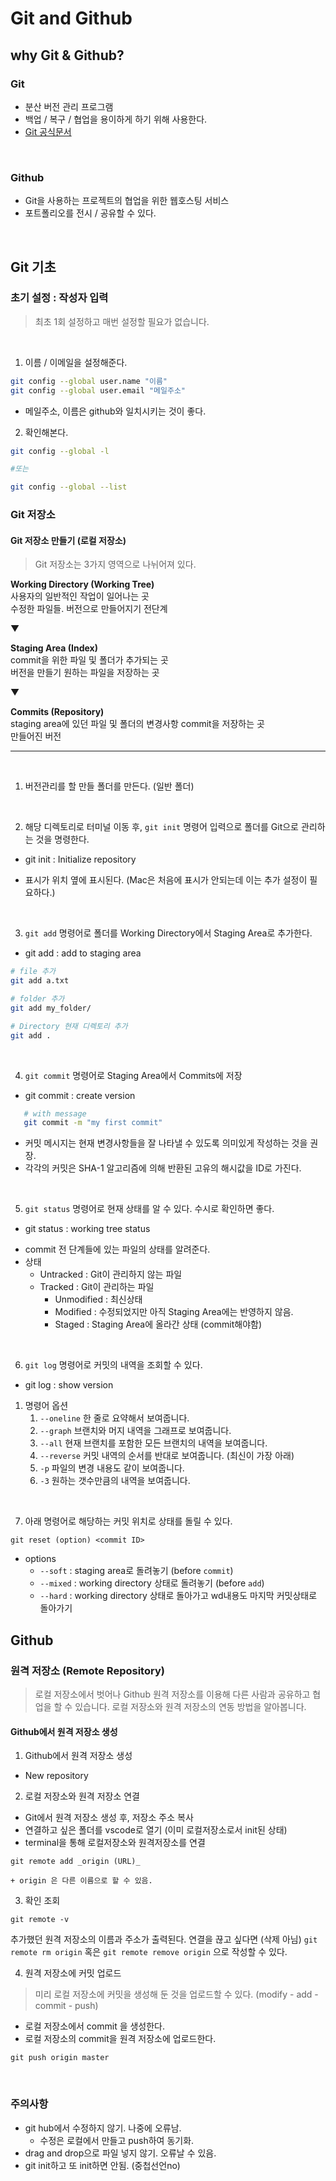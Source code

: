 # Git and Github

## why Git & Github?

### Git

- 분산 버전 관리 프로그램
- 백업 / 복구 / 협업을 용이하게 하기 위해 사용한다.
- [Git 공식문서](https://git-scm.com/book/ko/v2)

<br>

### Github

- Git을 사용하는 프로젝트의 협업을 위한 웹호스팅 서비스
- 포트폴리오를 전시 / 공유할 수 있다.

<br>

## Git 기초

### 초기 설정 : 작성자 입력

> 최초 1회 설정하고 매번 설정할 필요가 없습니다.

<br>

1. 이름 / 이메일을 설정해준다.

```bash
git config --global user.name "이름"
git config --global user.email "메일주소"
```
* 메일주소, 이름은 github와 일치시키는 것이 좋다.


2. 확인해본다.

```bash
git config --global -l

#또는

git config --global --list
```


### Git 저장소

#### Git 저장소 만들기 (로컬 저장소)
> Git 저장소는 3가지 영역으로 나뉘어져 있다.

**Working Directory (Working Tree)** <br>
사용자의 일반적인 작업이 일어나는 곳 <br>
수정한 파일들. 버전으로 만들어지기 전단계

▼

**Staging Area (Index)** <br>
commit을 위한 파일 및 폴더가 추가되는 곳<br>
버전을 만들기 원하는 파일을 저장하는 곳


▼

**Commits (Repository)** <br>
staging area에 있던 파일 및 폴더의 변경사항 commit을 저장하는 곳 <br>
만들어진 버전

---

<br>

1. 버전관리를 할 만들 폴더를 만든다. (일반 폴더)

<br>

2. 해당 디렉토리로 터미널 이동 후, `git init` 명령어 입력으로 폴더를 Git으로 관리하는 것을 명령한다.

  * git init : Initialize repository

  * <master> 표시가 위치 옆에 표시된다.
  (Mac은 처음에 표시가 안되는데 이는 추가 설정이 필요하다.)

<br>

3. `git add` 명령어로 폴더를 Working Directory에서 Staging Area로 추가한다.
  * git add : add to staging area


   ```bash
   # file 추가
   git add a.txt
   
   # folder 추가
   git add my_folder/
   
   # Directory 현재 디렉토리 추가
   git add .
   ```

<br>

4. `git commit` 명령어로 Staging Area에서 Commits에 저장
  * git commit : create version


```bash
   # with message
   git commit -m "my first commit"
   ```

   - 커밋 메시지는 현재 변경사항들을 잘 나타낼 수 있도록 의미있게 작성하는 것을 권장.
   - 각각의 커밋은 SHA-1 알고리즘에 의해 반환된 고유의 해시값을 ID로 가진다.

<br>

5. `git status` 명령어로 현재 상태를 알 수 있다. 수시로 확인하면 좋다.
  * git status : working tree status

   - commit 전 단계들에 있는 파일의 상태를 알려준다.
   - 상태
     - Untracked : Git이 관리하지 않는 파일
     - Tracked : Git이 관리하는 파일
       - Unmodified : 최신상태
       - Modified : 수정되었지만 아직 Staging Area에는 반영하지 않음.
       - Staged : Staging Area에 올라간 상태 (commit해야함)

<br>

6. `git log` 명령어로 커밋의 내역을 조회할 수 있다.
  * git log : show version

   1. 명령어 옵션
      1. `--oneline` 한 줄로 요약해서 보여줍니다.
      2. `--graph` 브랜치와 머지 내역을 그래프로 보여줍니다.
      3. `--all` 현재 브랜치를 포함한 모든 브랜치의 내역을 보여줍니다.
      4. `--reverse` 커밋 내역의 순서를 반대로 보여줍니다. (최신이 가장 아래)
      5. `-p` 파일의 변경 내용도 같이 보여줍니다.
      6. `-3` 원하는 갯수만큼의 내역을 보여줍니다.

<br>

7. 아래 명령어로 해당하는 커밋 위치로 상태를 돌릴 수 있다.
```
git reset (option) <commit ID>
```
* options
  + `--soft` : staging area로 돌려놓기 (before `commit`)
  + `--mixed` : working directory 상태로 돌려놓기 (before `add`)
  + `--hard` : working directory 상태로 돌아가고 wd내용도 마지막 커밋상태로 돌아가기



## Github

### 원격 저장소 (Remote Repository)

> 로컬 저장소에서 벗어나 Github 원격 저장소를 이용해 다른 사람과 공유하고 협업을 할 수 있습니다. 로컬 저장소와 원격 저장소의 연동 방법을 알아봅니다.



#### Github에서 원격 저장소 생성

1. Github에서 원격 저장소 생성
  * New repository

2. 로컬 저장소와 원격 저장소 연결
  * Git에서 원격 저장소 생성 후, 저장소 주소 복사
  * 연결하고 싶은 폴더를 vscode로 열기 (이미 로컬저장소로서 init된 상태)
  * terminal을 통해 로컬저장소와 원격저장소를 연결
```
git remote add _origin (URL)_ 
```
    + origin 은 다른 이름으로 할 수 있음.

3. 확인 조회
```
git remote -v 
```
추가했던 원격 저장소의 이름과 주소가 출력된다.
연결을 끊고 싶다면 (삭제 아님) `git remote rm origin` 혹은 `git remote remove origin` 으로 작성할 수 있다.

4. 원격 저장소에 커밋 업로드
> 미리 로컬 저장소에 커밋을 생성해 둔 것을 업로드할 수 있다. (modify - add - commit - push)
  * 로컬 저장소에서 commit 을 생성한다.
  * 로컬 저장소의 commit을 원격 저장소에 업로드한다.
```
git push origin master
```
<br>



### 주의사항

- git hub에서 수정하지 않기. 나중에 오류남.
  - 수정은 로컬에서 만들고 push하여 동기화.
- drag and drop으로 파일 넣지 않기. 오류날 수 있음.
- git init하고 또 init하면 안됨. (중첩선언no)

